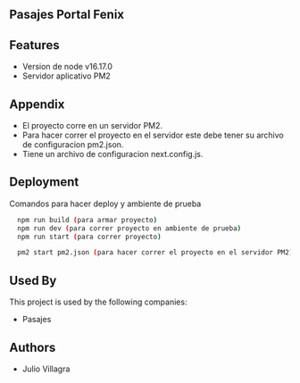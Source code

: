 ## Pasajes Portal Fenix



## Features

- Version de node v16.17.0
- Servidor aplicativo PM2



## Appendix

- El proyecto corre en un servidor PM2.
- Para hacer correr el proyecto en el servidor este debe tener su archivo de configuracion pm2.json.
- Tiene un archivo de configuracion next.config.js.


## Deployment

Comandos para hacer deploy y ambiente de prueba

```bash
  npm run build (para armar proyecto)
  npm run dev (para correr proyecto en ambiente de prueba)
  npm run start (para correr proyecto)

  pm2 start pm2.json (para hacer correr el proyecto en el servidor PM2)
```

## Used By

This project is used by the following companies:

- Pasajes



## Authors

- Julio Villagra

